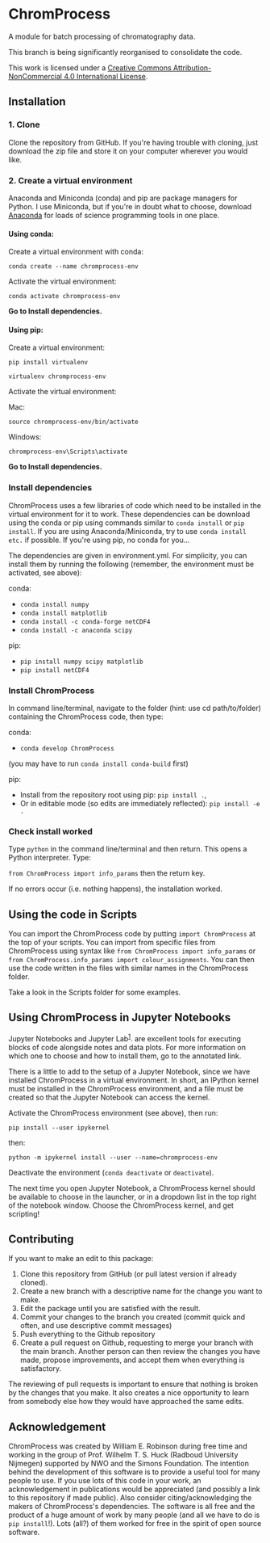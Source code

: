 # ChromProcess

A module for batch processing of chromatography data.

This branch is being significantly reorganised to consolidate the code.

This work is licensed under a
[Creative Commons Attribution-NonCommercial 4.0 International License][cc-by-nc].

## Installation

### 1. Clone

Clone the repository from GitHub. If you're having trouble with cloning, just download the zip file and store it on your computer wherever you would like.

### 2. Create a virtual environment

Anaconda and Miniconda (conda) and pip are package managers for Python. I use Miniconda, but if you're in doubt what to choose, download [Anaconda](https://www.anaconda.com/products/individual-b#Downloads, 'Anaconda') for loads of science programming tools in one place.

#### Using conda:

Create a virtual environment with conda:

`conda create --name chromprocess-env`

Activate the virtual environment:

`conda activate chromprocess-env`

<b>Go to Install dependencies.</b>

#### Using pip:

Create a virtual environment:

`pip install virtualenv`

`virtualenv chromprocess-env`

Activate the virtual environment:

Mac:

`source chromprocess-env/bin/activate`

Windows:

`chromprocess-env\Scripts\activate`

<b>Go to Install dependencies.</b>

### Install dependencies

ChromProcess uses a few libraries of code which need to be installed in the virtual environment for it to work. These dependencies can be download using the conda or pip using commands similar to `conda install` or `pip install`. If you are using Anaconda/Miniconda, try to use `conda install etc.` if possible. If you're using pip, no conda for you...

The dependencies are given in environment.yml. For simplicity, you can install them by running the following (remember, the environment must be activated, see above):

conda:
- `conda install numpy`
- `conda install matplotlib`
- `conda install -c conda-forge netCDF4`
- `conda install -c anaconda scipy `

pip:
- `pip install numpy scipy matplotlib`
- `pip install netCDF4`

### Install ChromProcess
In command line/terminal, navigate to the folder (hint: use cd path/to/folder) containing the ChromProcess code, then type:

conda:
  - `conda develop ChromProcess`

  (you may have to run `conda install conda-build` first)

pip:
  - Install from the repository root using pip: `pip install .`,
  - Or in editable mode (so edits are immediately reflected): `pip install -e .`

### Check install worked
Type `python` in the command line/terminal and then return. This opens a Python interpreter. Type:

`from ChromProcess import info_params` then the return key.

If no errors occur (i.e. nothing happens), the installation worked.

## Using the code in Scripts
You can import the ChromProcess code by putting `import ChromProcess` at the top of your scripts. You can import from specific files from ChromProcess using syntax like `from ChromProcess import info_params` or ` from ChromProcess.info_params import colour_assignments`. You can then use the code written in the files with similar names in the ChromProcess folder.

Take a look in the Scripts folder for some examples.

## Using ChromProcess in Jupyter Notebooks

Jupyter Notebooks and Jupyter Lab<sup>[1][jupyter-link]</sup>. are excellent tools for executing blocks of code alongside notes and data plots.
For more information on which one to choose and how to install them, go to the annotated link.

There is a little to add to the setup of a Jupyter Notebook, since we have installed ChromProcess in a virtual environment. In short, an IPython kernel must be installed in the ChromProcess environment, and a file must be created so that the Jupyter Notebook can access the kernel.

Activate the ChromProcess environment (see above), then run:

`pip install --user ipykernel`

then:

`python -m ipykernel install --user --name=chromprocess-env`

Deactivate the environment (`conda deactivate` or `deactivate`).

The next time you open Jupyter Notebook, a ChromProcess kernel should be available to choose in the launcher, or in a dropdown list in the top right of the notebook window. Choose the ChromProcess kernel, and get scripting!

## Contributing

If you want to make an edit to this package:

1. Clone this repository from GitHub (or pull latest version if already cloned).
2. Create a new branch with a descriptive name for the change you want to make.
3. Edit the package until you are satisfied with the result.
4. Commit your changes to the branch you created (commit quick and often, and use descriptive commit messages)
5. Push everything to the Github repository
6. Create a pull request on Github, requesting to merge your branch with the main branch. Another person can then review the changes you have made, propose improvements, and accept them when everything is satisfactory.

The reviewing of pull requests is important to ensure that nothing is broken by the changes that you make. It also creates a nice opportunity to learn from somebody else how they would have approached the same edits.

## Acknowledgement

ChromProcess was created by William E. Robinson during free time and working in the group of Prof. Wilhelm T. S. Huck (Radboud University Nijmegen) supported by NWO and the Simons Foundation. The intention behind the development of this software is to provide a useful tool for many people to use. If you use lots of this code in your work, an acknowledgement in publications would be appreciated (and possibly a link to this repository if made public). Also consider citing/acknowledging the makers of ChromProcess's dependencies. The software is all free and the product of a huge amount of work by many people (and all we have to do is `pip install`!). Lots (all?) of them worked for free in the spirit of open source software.

[cc-by-nc]: https://creativecommons.org/licenses/by-nc/4.0
[jupyter-link]: https://jupyter.org

